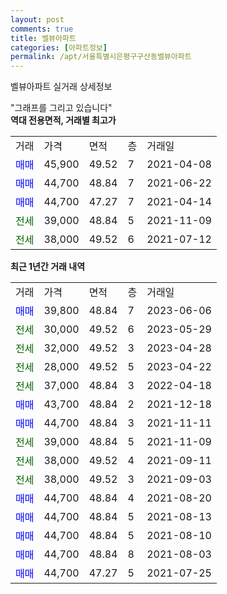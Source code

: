 ```yaml
---
layout: post
comments: true
title: 벨뷰아파트
categories: [아파트정보]
permalink: /apt/서울특별시은평구구산동벨뷰아파트
---
```


벨뷰아파트 실거래 상세정보

<script type="text/javascript">
  google.charts.load('current', {'packages':['line', 'corechart']});
  google.charts.setOnLoadCallback(drawChart);

  function drawChart() {
    var data = new google.visualization.DataTable();
    data.addColumn('date', '거래일');
    data.addColumn('number', "매매");
    data.addColumn('number', "전세");
    data.addColumn('number', "전매");

    data.addRows([[new Date(Date.parse("2023-06-06")), 39800, null, null], [new Date(Date.parse("2023-05-29")), null, 30000, null], [new Date(Date.parse("2023-04-28")), null, 32000, null], [new Date(Date.parse("2023-04-22")), null, 28000, null], [new Date(Date.parse("2022-04-18")), null, 37000, null], [new Date(Date.parse("2021-12-18")), 43700, null, null], [new Date(Date.parse("2021-11-11")), 44700, null, null], [new Date(Date.parse("2021-11-09")), null, 39000, null], [new Date(Date.parse("2021-09-11")), null, 38000, null], [new Date(Date.parse("2021-09-03")), null, 38000, null], [new Date(Date.parse("2021-08-20")), 44700, null, null], [new Date(Date.parse("2021-08-13")), 44700, null, null], [new Date(Date.parse("2021-08-10")), 44700, null, null], [new Date(Date.parse("2021-08-03")), 44700, null, null], [new Date(Date.parse("2021-07-25")), 44700, null, null]]);

    var options = {
      hAxis: {
        format: 'yyyy/MM/dd'
      },    
      lineWidth: 0,
      pointsVisible: true,    
      title: '최근 1년간 유형별 실거래가 분포',
      legend: { position: 'bottom' }
    };

    var formatter = new google.visualization.NumberFormat({pattern:'###,###'} );
    formatter.format(data, 1);
    formatter.format(data, 2);
    
    setTimeout(function() {
        var chart = new google.visualization.LineChart(document.getElementById('columnchart_material'));
        chart.draw(data, (options));
        document.getElementById('loading').style.display = 'none';
    }, 200);
  }
</script>


<div id="loading" style="z-index:20; display: block; margin-left: 0px">"그래프를 그리고 있습니다"</div>
<div id="columnchart_material" style="width: 95%; margin-left: 0px; display: block"></div>
<!-- contents start -->
<b>역대 전용면적, 거래별 최고가</b>
<table class="sortable">
    <tr>
      <td>거래</td>
      <td>가격</td>
      <td>면적</td>
      <td>층</td>
      <td>거래일</td>
    </tr>
        <tr>
          <td><a style="color: blue">매매</a></td>
          <td>45,900</td>
          <td>49.52</td>
          <td>7</td>
          <td>2021-04-08</td>
        </tr>            <tr>
          <td><a style="color: blue">매매</a></td>
          <td>44,700</td>
          <td>48.84</td>
          <td>7</td>
          <td>2021-06-22</td>
        </tr>            <tr>
          <td><a style="color: blue">매매</a></td>
          <td>44,700</td>
          <td>47.27</td>
          <td>7</td>
          <td>2021-04-14</td>
        </tr>        
        <tr>
              <td><a style="color: darkgreen">전세</a></td>
              <td>39,000</td>
              <td>48.84</td>
              <td>5</td>
              <td>2021-11-09</td>
            </tr>            <tr>
              <td><a style="color: darkgreen">전세</a></td>
              <td>38,000</td>
              <td>49.52</td>
              <td>6</td>
              <td>2021-07-12</td>
            </tr>        
    
</table>

<b>최근 1년간 거래 내역</b>

<table class="sortable">
    <tr>
      <td>거래</td>
      <td>가격</td>
      <td>면적</td>
      <td>층</td>
      <td>거래일</td>
    </tr>
    <tr>
      <td><a style="color: blue">매매</a></td>
      <td>39,800</td>
      <td>48.84</td>
      <td>7</td>
      <td>2023-06-06</td>
    </tr>          <tr>
      <td><a style="color: darkgreen">전세</a></td>
      <td>30,000</td>
      <td>49.52</td>
      <td>6</td>
      <td>2023-05-29</td>
    </tr>          <tr>
      <td><a style="color: darkgreen">전세</a></td>
      <td>32,000</td>
      <td>49.52</td>
      <td>3</td>
      <td>2023-04-28</td>
    </tr>          <tr>
      <td><a style="color: darkgreen">전세</a></td>
      <td>28,000</td>
      <td>49.52</td>
      <td>5</td>
      <td>2023-04-22</td>
    </tr>          <tr>
      <td><a style="color: darkgreen">전세</a></td>
      <td>37,000</td>
      <td>48.84</td>
      <td>3</td>
      <td>2022-04-18</td>
    </tr>          <tr>
      <td><a style="color: blue">매매</a></td>
      <td>43,700</td>
      <td>48.84</td>
      <td>2</td>
      <td>2021-12-18</td>
    </tr>          <tr>
      <td><a style="color: blue">매매</a></td>
      <td>44,700</td>
      <td>48.84</td>
      <td>3</td>
      <td>2021-11-11</td>
    </tr>          <tr>
      <td><a style="color: darkgreen">전세</a></td>
      <td>39,000</td>
      <td>48.84</td>
      <td>5</td>
      <td>2021-11-09</td>
    </tr>          <tr>
      <td><a style="color: darkgreen">전세</a></td>
      <td>38,000</td>
      <td>49.52</td>
      <td>4</td>
      <td>2021-09-11</td>
    </tr>          <tr>
      <td><a style="color: darkgreen">전세</a></td>
      <td>38,000</td>
      <td>49.52</td>
      <td>3</td>
      <td>2021-09-03</td>
    </tr>          <tr>
      <td><a style="color: blue">매매</a></td>
      <td>44,700</td>
      <td>48.84</td>
      <td>4</td>
      <td>2021-08-20</td>
    </tr>          <tr>
      <td><a style="color: blue">매매</a></td>
      <td>44,700</td>
      <td>48.84</td>
      <td>5</td>
      <td>2021-08-13</td>
    </tr>          <tr>
      <td><a style="color: blue">매매</a></td>
      <td>44,700</td>
      <td>48.84</td>
      <td>5</td>
      <td>2021-08-10</td>
    </tr>          <tr>
      <td><a style="color: blue">매매</a></td>
      <td>44,700</td>
      <td>48.84</td>
      <td>8</td>
      <td>2021-08-03</td>
    </tr>          <tr>
      <td><a style="color: blue">매매</a></td>
      <td>44,700</td>
      <td>47.27</td>
      <td>5</td>
      <td>2021-07-25</td>
    </tr>      </table>
<!-- contents end -->    

